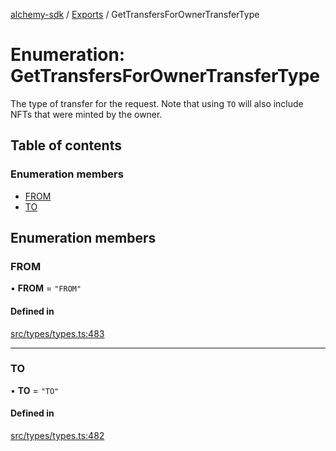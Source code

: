 [alchemy-sdk](../README.md) / [Exports](../modules.md) / GetTransfersForOwnerTransferType

# Enumeration: GetTransfersForOwnerTransferType

The type of transfer for the request. Note that using `TO` will also include
NFTs that were minted by the owner.

## Table of contents

### Enumeration members

- [FROM](GetTransfersForOwnerTransferType.md#from)
- [TO](GetTransfersForOwnerTransferType.md#to)

## Enumeration members

### FROM

• **FROM** = `"FROM"`

#### Defined in

[src/types/types.ts:483](https://github.com/alchemyplatform/alchemy-sdk-js/blob/277f926/src/types/types.ts#L483)

___

### TO

• **TO** = `"TO"`

#### Defined in

[src/types/types.ts:482](https://github.com/alchemyplatform/alchemy-sdk-js/blob/277f926/src/types/types.ts#L482)
